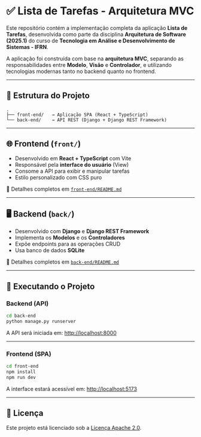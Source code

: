 # ✅ Lista de Tarefas - Arquitetura MVC

Este repositório contém a implementação completa da aplicação **Lista de Tarefas**, desenvolvida como parte da disciplina **Arquitetura de Software (2025.1)** do curso de **Tecnologia em Análise e Desenvolvimento de Sistemas - IFRN**.

A aplicação foi construída com base na **arquitetura MVC**, separando as responsabilidades entre **Modelo**, **Visão** e **Controlador**, e utilizando tecnologias modernas tanto no backend quanto no frontend.

---

## 📁 Estrutura do Projeto

```
.
├── front-end/   → Aplicação SPA (React + TypeScript)
└── back-end/    → API REST (Django + Django REST Framework)
```

---

## 🌐 Frontend (`front/`)

- Desenvolvido em **React + TypeScript** com Vite
- Responsável pela **interface do usuário** (View)
- Consome a API para exibir e manipular tarefas
- Estilo personalizado com CSS puro

📄 Detalhes completos em [`front-end/README.md`](front-end/README.md)

---

## 🖥️ Backend (`back/`)

- Desenvolvido com **Django** e **Django REST Framework**
- Implementa os **Modelos** e os **Controladores**
- Expõe endpoints para as operações CRUD
- Usa banco de dados **SQLite**

📄 Detalhes completos em [`back-end/README.md`](back/README.md)

---

## 🚀 Executando o Projeto

### Backend (API)

```bash
cd back-end
python manage.py runserver
```

A API será iniciada em: [http://localhost:8000](http://localhost:8000)

---

### Frontend (SPA)

```bash
cd front-end
npm install
npm run dev
```

A interface estará acessível em: [http://localhost:5173](http://localhost:5173)

---

## 📄 Licença

Este projeto está licenciado sob a [Licença Apache 2.0](https://www.apache.org/licenses/LICENSE-2.0).